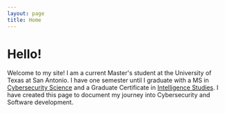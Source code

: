 ```yaml
---
layout: page
title: Home
---
```


# Hello!
Welcome to my site! I am a current Master's student at the University of Texas at San Antonio. I have one semester until I graduate with a MS in [Cybersecurity Science](https://cs.utsa.edu/ms-cybersecurityscience) and a Graduate Certificate in [Intelligence Studies](https://catalog.utsa.edu/graduate/business/#certificatestext). I have created this page to document my journey into Cybersecurity and Software development.

